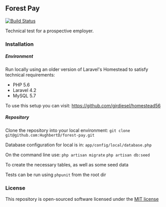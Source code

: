 ## Forest Pay

[![Build Status](https://travis-ci.org/HughbertD/forest-pay.svg?branch=master)](https://travis-ci.org/HughbertD/forest-pay.svg?branch=master)

Technical test for a prospective employer.

### Installation

##### Environment
Run locally using an older version of  Laravel's Homestead to satisfy technical requirements:
- PHP 5.6 
- Laravel 4.2
- MySQL 5.7

To use this setup you can visit: 
https://github.com/gjrdiesel/homestead56

##### Repository

Clone the repository into your local environment:
`git clone git@github.com:HughbertD/forest-pay.git`

Database configuration for local is in:
`app/config/local/database.php`

On the command line use:
`php artisan migrate`
`php artisan db:seed`

To create the necessary tables, as well as some seed data

Tests can be run using `phpunit` from the root dir

### License

This repository is open-sourced software licensed under the [MIT license](http://opensource.org/licenses/MIT)
